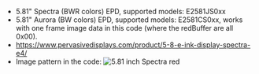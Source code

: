 * 5.81" Spectra (BWR colors) EPD, supported models: E2581JS0xx
* 5.81" Aurora (BW colors) EPD, supported models: E2581CS0xx, works with one frame image data in this code (where the redBuffer are all 0x00).
* https://www.pervasivedisplays.com/product/5-8-e-ink-display-spectra-e4/
* Image pattern in the code:
	![5.81 inch Spectra red](https://github.com/PervasiveDisplays/ePaper_PervasiveDisplays/blob/master/5.81_BWR/image_data/581_720x256_BWR.bmp)
